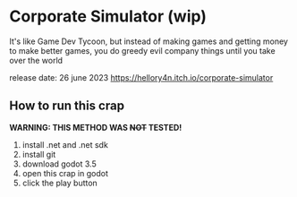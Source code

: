 # Corporate Simulator (wip)

It's like Game Dev Tycoon, but instead of making games and getting money to make better games, you do greedy evil company things until you take over the world

release date: 26 june 2023
https://hellory4n.itch.io/corporate-simulator

## How to run this crap

**WARNING: THIS METHOD WAS ~~NOT~~ TESTED!**

1. install .net and .net sdk
2. install git
2. download godot 3.5
3. open this crap in godot
4. click the play button